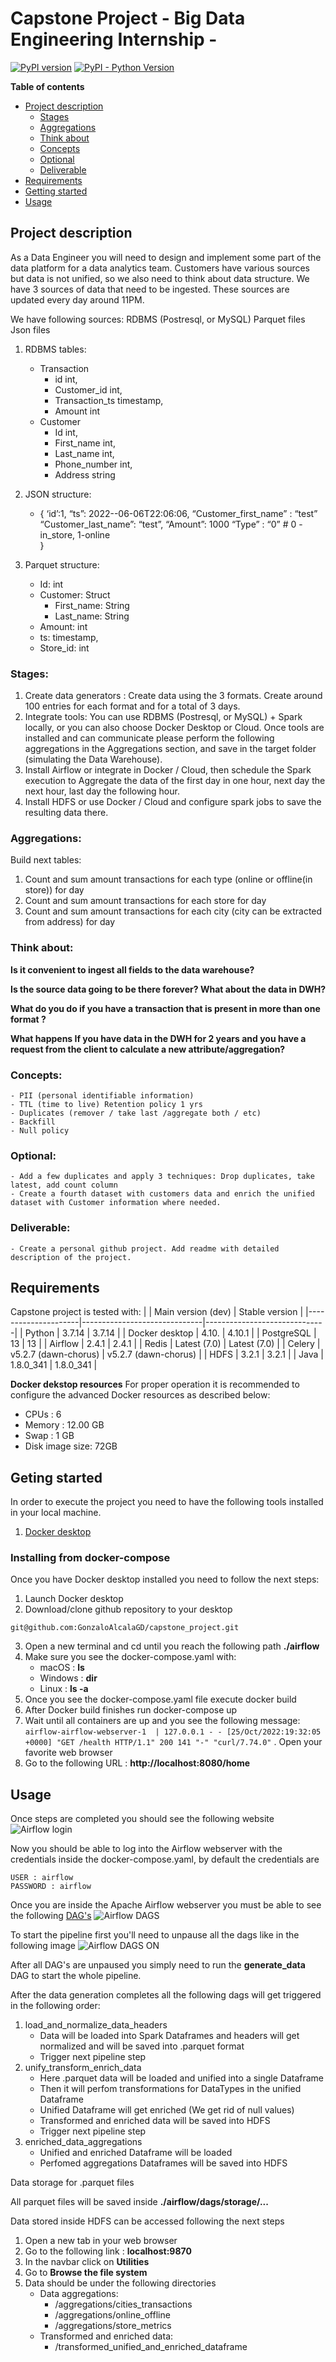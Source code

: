 # Capstone Project - Big Data Engineering Internship -
[![PyPI version](https://badge.fury.io/py/apache-airflow.svg)](https://badge.fury.io/py/apache-airflow)
[![PyPI - Python Version](https://img.shields.io/pypi/pyversions/apache-airflow.svg)](https://pypi.org/project/apache-airflow/)

**Table of contents**
- [Project description](#project-description)
    - [Stages](#stages)
    - [Aggregations](#aggregations)
    - [Think about](#think-about)
    - [Concepts](#concepts)
    - [Optional](#optional)
    - [Deliverable](#deliverable)
- [Requirements](#requirements)
- [Getting started](#geting-started)
- [Usage](#usage)

## Project description

As a Data Engineer you will need to design and implement some part of the data platform for a data analytics team. Customers have various sources but data is not unified, so we also need to think about data structure. We have 3 sources of data that need to be ingested. These sources are updated every day around 11PM. 
 
We have following sources:
RDBMS (Postresql, or MySQL)
Parquet files
Json files

1. RDBMS tables:
    - Transaction
	    - id int,
	    - Customer_id int,
	    - Transaction_ts timestamp,
	    - Amount int
    - Customer
	    - Id int,
	    - First_name int,
	    - Last_name int,
	    - Phone_number int,
	    - Address string

2. JSON structure:
    - {
        ‘id’:1,
        “ts”: 2022--06-06T22:06:06, 
        “Customer_first_name” : “test”
        “Customer_last_name”: “test”,
        “Amount”: 1000
        “Type” : “0” # 0 - in_store, 1-online	
        }

3. Parquet structure:
	- Id: int 
	- Customer: Struct
		- First_name: String
		- Last_name: String
	- Amount: int
	- ts: timestamp,
	- Store_id: int

### Stages:

1. Create data generators : Create data using the 3 formats. Create around 100 entries for each format and for a total of 3 days. 
2. Integrate tools: You can use RDBMS (Postresql, or MySQL) + Spark locally, or you can also choose Docker Desktop or Cloud. Once tools are installed and can communicate please perform the following aggregations in the Aggregations section, and save in the target folder (simulating the Data Warehouse). 
3. Install Airflow or integrate in Docker / Cloud, then schedule the Spark execution to Aggregate the data of the first day in one hour, next day the next hour, last day the following hour. 
4. Install HDFS or use Docker / Cloud and configure spark jobs to save the resulting data there. 

### Aggregations:
 
Build next tables:
1. Count and sum amount transactions for each type (online or offline(in store)) for day
2. Count and sum amount transactions for each store for day
3. Count and sum amount transactions for each city (city can be extracted from address) for day

### Think about:
**Is it convenient to ingest all fields to the data warehouse?**

**Is the source data going to be there forever? What about the data in DWH?**
 
**What do you do if you have a transaction that is present in more than one format ?** 

**What happens If you have data in the DWH for 2 years and you have a request from the client to calculate a new attribute/aggregation?**

### Concepts:
    - PII (personal identifiable information) 
    - TTL (time to live) Retention policy 1 yrs 
    - Duplicates (remover / take last /aggregate both / etc) 
    - Backfill 
    - Null policy 

### Optional:
    - Add a few duplicates and apply 3 techniques: Drop duplicates, take latest, add count column 
    - Create a fourth dataset with customers data and enrich the unified dataset with Customer information where needed.

### Deliverable:
    - Create a personal github project. Add readme with detailed description of the project. 

## Requirements
Capstone project is tested with:
|                     | Main version (dev)           | Stable version               |
|---------------------|------------------------------|------------------------------|
| Python              | 3.7.14                       | 3.7.14                       |
| Docker desktop      | 4.10.                        | 4.10.1                       |
| PostgreSQL          | 13                           | 13                           |
| Airflow             | 2.4.1                        | 2.4.1                        |
| Redis               | Latest (7.0)                 | Latest (7.0)                 |
| Celery              | v5.2.7 (dawn-chorus)         | v5.2.7 (dawn-chorus)         |
| HDFS                | 3.2.1                        | 3.2.1                        |
| Java                | 1.8.0_341                    | 1.8.0_341                    |

**Docker dekstop resources**
For proper operation it is recommended to configure the advanced Docker resources as described below: 
- CPUs : 6
- Memory : 12.00 GB
- Swap : 1 GB
- Disk image size: 72GB

## Geting started
In order to execute the project you need to have the following tools installed in your local machine.
1. [Docker desktop](https://www.docker.com/products/docker-desktop/)


### Installing from docker-compose
Once you have Docker desktop installed you need to follow the next steps:
1. Launch Docker desktop
2. Download/clone github repository to your desktop
```
git@github.com:GonzaloAlcalaGD/capstone_project.git
```
3. Open a new terminal and cd until you reach the following path **./airflow**
4. Make sure you see the docker-compose.yaml with:
    - macOS : **ls**
    - Windows : **dir**
    - Linux : **ls -a**
6. Once you see the docker-compose.yaml file execute docker build
7. After Docker build finishes run docker-compose up
8. Wait until all containers are up and you see the following message:
` airflow-airflow-webserver-1  | 127.0.0.1 - - [25/Oct/2022:19:32:05 +0000] "GET /health HTTP/1.1" 200 141 "-" "curl/7.74.0" `
. Open your favorite web browser
9. Go to the following URL : **http://localhost:8080/home**


## Usage
Once steps are completed you should see the following website
![Airflow login](https://raw.githubusercontent.com/GonzaloAlcalaGD/data_generators/main/images/Screen%20Shot%202022-10-25%20at%2014.34.29.png)


Now you should be able to log into the Airflow webserver with the credentials inside the docker-compose.yaml, by default the credentials are 
```
USER : airflow
PASSWORD : airflow
```

Once you are inside the Apache Airflow webserver you must be able to see the following [DAG's](https://airflow.apache.org/docs/apache-airflow/stable/concepts/dags.html)
![Airflow DAGS](https://raw.githubusercontent.com/GonzaloAlcalaGD/data_generators/main/images/Screen%20Shot%202022-10-25%20at%2014.48.59.png)

To start the pipeline first you'll need to unpause all the dags like in the following image
![Airflow DAGS ON](https://raw.githubusercontent.com/GonzaloAlcalaGD/data_generators/main/images/Screen%20Shot%202022-10-25%20at%2014.57.30.png)

After all DAG's are unpaused you simply need to run the **generate_data** DAG to start the whole pipeline.

After the data generation completes all the following dags will get triggered in the following order:

1. load_and_normalize_data_headers
    - Data will be loaded into Spark Dataframes and headers will get normalized and will be saved into .parquet format
    - Trigger next pipeline step
2. unify_transform_enrich_data
    - Here .parquet data will be loaded and unified into a single Dataframe
    - Then it will perfom transformations for DataTypes in the unified Dataframe
    - Unified Dataframe will get enriched (We get rid of null values)
    - Transformed and enriched data will be saved into HDFS
    - Trigger next pipeline step
3. enriched_data_aggregations
    - Unified and enriched Dataframe will be loaded  
    - Perfomed aggregations Dataframes will be saved into HDFS

Data storage for .parquet files

All parquet files will be saved inside **./airflow/dags/storage/...**

Data stored inside HDFS can be accessed following the next steps

1. Open a new tab in your web browser
2. Go to the following link : **localhost:9870**
3. In the navbar click on **Utilities**
4. Go to **Browse the file system**
5. Data should be under the following directories
    - Data aggregations:
        - /aggregations/cities_transactions
        - /aggregations/online_offline
        - /aggregations/store_metrics
    - Transformed and enriched data:
        - /transformed_unified_and_enriched_dataframe


